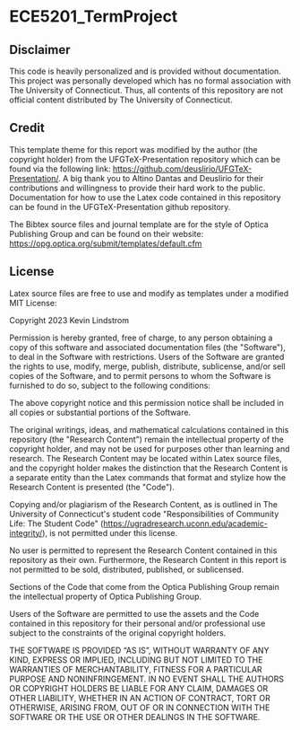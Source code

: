 # ECE5201_TermProject

## Disclaimer
This code is heavily personalized and is provided without documentation.
This project was personally developed which has no formal association with 
The University of Connecticut. Thus, all contents of this repository are not 
official content distributed by The University of Connecticut.

## Credit
This template theme for this report was modified by the author (the copyright
holder) from the UFGTeX-Presentation repository which can be found via the
following link: https://github.com/deuslirio/UFGTeX-Presentation/.
A big thank you to Altino Dantas and Deuslirio for their contributions and
willingness to provide their hard work to the public. Documentation for how
to use the Latex code contained in this repository can be found in the 
UFGTeX-Presentation github repository.

The Bibtex source files and journal template are for the style of Optica 
Publishing Group and can be found on their website: 
https://opg.optica.org/submit/templates/default.cfm

## License
Latex source files are free to use and modify as templates under a modified MIT 
License:

Copyright 2023 Kevin Lindstrom

Permission is hereby granted, free of charge, to any person obtaining a copy of 
this software and associated documentation files (the "Software"), to deal in 
the Software with restrictions. Users of the Software are granted the rights to
use, modify, merge, publish, distribute, sublicense, and/or sell copies 
of the Software, and to permit persons to whom the Software is furnished to do 
so, subject to the following conditions:

The above copyright notice and this permission notice shall be included in all 
copies or substantial portions of the Software.

The original writings, ideas, and mathematical calculations contained in this 
repository (the "Research Content") remain the intellectual property
of the copyright holder, and may not be used for purposes other than learning
and research. The Research Content may be located within Latex source files, 
and the copyright holder makes the distinction that the Research Content is 
a separate entity than the Latex commands that format and stylize how the
Research Content is presented (the "Code").

Copying and/or plagiarism of the Research Content, as is outlined in 
The University of Connecticut's student code 
"Responsibilities of Community Life: The Student Code" 
(https://ugradresearch.uconn.edu/academic-integrity/),
is not permitted under this license.

No user is permitted to represent the Research Content
contained in this repository as their own. Furthermore, the Research Content
in this report is not permitted to be sold, distributed, published, or 
sublicensed.

Sections of the Code that come from the Optica Publishing Group
remain the intellectual property of Optica Publishing Group.

Users of the Software are permitted to use the assets and the Code contained
in this repository for their personal and/or professional use subject to the
constraints of the original copyright holders.

THE SOFTWARE IS PROVIDED “AS IS”, WITHOUT WARRANTY OF ANY KIND, EXPRESS OR 
IMPLIED, INCLUDING BUT NOT LIMITED TO THE WARRANTIES OF MERCHANTABILITY, 
FITNESS FOR A PARTICULAR PURPOSE AND NONINFRINGEMENT. IN NO EVENT SHALL THE 
AUTHORS OR COPYRIGHT HOLDERS BE LIABLE FOR ANY CLAIM, DAMAGES OR OTHER 
LIABILITY, WHETHER IN AN ACTION OF CONTRACT, TORT OR OTHERWISE, ARISING FROM, 
OUT OF OR IN CONNECTION WITH THE SOFTWARE OR THE USE OR OTHER DEALINGS IN THE 
SOFTWARE.